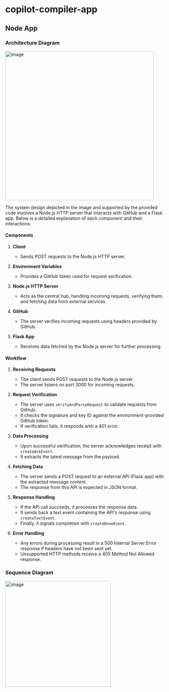 # copilot-compiler-app
## Node App
### Architecture Diagram
 <img width="468" alt="image" src="https://github.com/user-attachments/assets/8b0f7319-b124-41af-b3b3-47853868c8d7">

The system design depicted in the image and supported by the provided code involves a Node.js HTTP server that interacts with GitHub and a Flask app. Below is a detailed explanation of each component and their interactions:

#### Components

1. **Client**
   - Sends POST requests to the Node.js HTTP server.

2. **Environment Variables**
   - Provides a GitHub token used for request verification.

3. **Node.js HTTP Server**
   - Acts as the central hub, handling incoming requests, verifying them, and fetching data from external services.

4. **GitHub**
   - The server verifies incoming requests using headers provided by GitHub.

5. **Flask App**
   - Receives data fetched by the Node.js server for further processing.

#### Workflow

1. **Receiving Requests**
   - The client sends POST requests to the Node.js server.
   - The server listens on port 3000 for incoming requests.

2. **Request Verification**
   - The server uses `verifyAndParseRequest` to validate requests from GitHub.
   - It checks the signature and key ID against the environment-provided GitHub token.
   - If verification fails, it responds with a 401 error.

3. **Data Processing**
   - Upon successful verification, the server acknowledges receipt with `createAckEvent`.
   - It extracts the latest message from the payload.

4. **Fetching Data**
   - The server sends a POST request to an external API (Flask app) with the extracted message content.
   - The response from this API is expected in JSON format.

5. **Response Handling**
   - If the API call succeeds, it processes the response data.
   - It sends back a text event containing the API's response using `createTextEvent`.
   - Finally, it signals completion with `createDoneEvent`.

6. **Error Handling**
   - Any errors during processing result in a 500 Internal Server Error response if headers have not been sent yet.
   - Unsupported HTTP methods receive a 405 Method Not Allowed response.


### Sequence Diagram
<img width="332" alt="image" src="https://github.com/user-attachments/assets/4d840163-1877-4997-bdf5-60cdc4573413">

 
